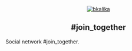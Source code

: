 <p align="center">
    <a href="https://github.com/bkalika" target="_blank" rel="noopener noreferrer">
        <img widht="100" src="logo.png" title="bkalika">
    </a>
    
<h2 align="center">#join_together</h2>

Social network #join_together.
    